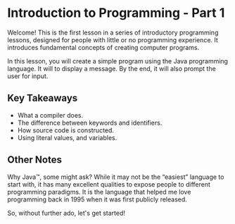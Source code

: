 # Introduction to Programming - Part 1
Welcome! This is the first lesson in a series of introductory programming lessons, designed for people with little or no programming experience.
It introduces fundamental concepts of creating computer programs.

In this lesson, you will create a simple program using the Java programming language. It will to display a message. By the end, it will also prompt the user for input.

## Key Takeaways  
- What a compiler does.
- The difference between keywords and identifiers.
- How source code is constructed.
- Using literal values, and variables.

## Other Notes
Why Java&trade;, some might ask? While it may not be the &ldquo;easiest&rdquo; language to start with, it has many excellent qualities to expose people to different programming paradigms. It is the language that helped me love programming back in 1995 when it was first publicly released.

So, without further ado, let&apos;s get started!